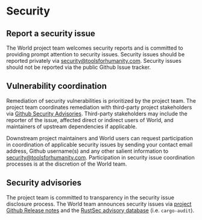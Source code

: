 # Security

## Report a security issue

The World project team welcomes security reports and is committed to providing prompt attention to security issues. Security issues should be reported privately via [security@toolsforhumanity.com](mailto:security@toolsforhumanity.com). Security issues should not be reported via the public Github Issue tracker.

## Vulnerability coordination

Remediation of security vulnerabilities is prioritized by the project team. The project team coordinates remediation with third-party project stakeholders via [Github Security Advisories](https://help.github.com/en/github/managing-security-vulnerabilities/about-github-security-advisories). Third-party stakeholders may include the reporter of the issue, affected direct or indirect users of World, and maintainers of upstream dependencies if applicable.

Downstream project maintainers and World users can request participation in coordination of applicable security issues by sending your contact email address, Github username(s) and any other salient information to [security@toolsforhumanity.com](mailto:security@toolsforhumanity.com). Participation in security issue coordination processes is at the discretion of the World team.

## Security advisories

The project team is committed to transparency in the security issue disclosure process. The World team announces security issues via [project Github Release notes](https://github.com/worldcoin/world-chain/releases) and the [RustSec advisory database](https://github.com/RustSec/advisory-db) (i.e. `cargo-audit`).


<!-- Based on https://github.com/tokio-rs/tokio/blob/tokio-1.13.0/SECURITY.md -->